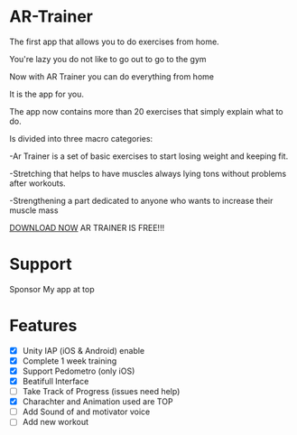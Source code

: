 # AR-Trainer

The first app that allows you to do exercises from home.

You're lazy you do not like to go out to go to the gym

Now with AR Trainer you can do everything from home

It is the app for you.


The app now contains more than 20 exercises that simply explain what to do.


Is divided into three macro categories:

-Ar Trainer is a set of basic exercises to start losing weight and keeping fit.

-Stretching that helps to have muscles always lying tons without problems after workouts.

-Strengthening a part dedicated to anyone who wants to increase their muscle mass

[DOWNLOAD NOW](https://itunes.apple.com/app/ar-trainer/id1203180467) AR TRAINER IS FREE!!!

# Support

Sponsor My app at top

# Features

- [x] Unity IAP (iOS & Android) enable
- [x] Complete 1 week training
- [x] Support Pedometro (only iOS)
- [x] Beatifull Interface
- [ ] Take Track of Progress (issues need help)
- [x] Charachter and Animation used are TOP
- [ ] Add Sound of and motivator voice
- [ ] Add new workout
